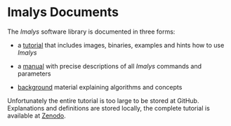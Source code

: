 # Imalys Documents

The *Imalys* software library is documented in three forms:

- a [tutorial](tutorial/Index.md) that includes images, binaries, examples and hints how to use *Imalys*

- a [manual](manual/Index.md) with precise descriptions of all *Imalys* commands and parameters

- [background](background/Index.md) material explaining algorithms and concepts

Unfortunately the entire tutorial is too large to be stored at GitHub. Explanations and definitions  are stored locally, the complete tutorial is available at [Zenodo]().
